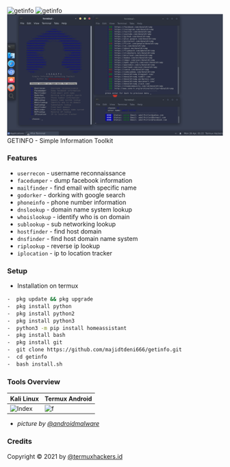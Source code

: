 <img title="getinfo" src="https://img.shields.io/badge/CODENAME%20-getinfo-SCRIPT?colorA=grey&colorB=green&style=for-the-badge"> <img title="getinfo" src="https://img.shields.io/badge/VERSION%20-1.0-SCRIPT?colorA=grey&colorB=green&style=for-the-badge"> 
<img src="https://github.com/majidtdeni666/getinfo/blob/main/src/Screenshot_2021-04-26_01-22-35.jpeg">
GETINFO - Simple Information Toolkit

### Features
- ```userrecon```    - username reconnaissance
- ```facedumper```   - dump facebook information
- ```mailfinder``` - find email with specific name
- ```godorker``` - dorking with google search
- ```phoneinfo``` - phone number information
- ```dnslookup``` - domain name system lookup
- ```whoislookup``` - identify who is on domain
- ```sublookup``` - sub networking lookup
- ```hostfinder``` - find host domain
- ```dnsfinder``` - find host domain name system
- ```riplookup``` - reverse ip lookup
- ```iplocation``` - ip to location tracker

### Setup
- Installation on termux
```bash
-  pkg update && pkg upgrade
-  pkg install python
-  pkg install python2
-  pkg install python3
-  python3 -m pip install homeassistant
-  pkg install bash
-  pkg install git
-  git clone https://github.com/majidtdeni666/getinfo.git
-  cd getinfo
-  bash install.sh
```

### Tools Overview
| Kali Linux | Termux Android	|
| ------------  | ------------ |
|![Index](https://raw.githubusercontent.com/termuxhackers-id/SIGIT/main/src/1.jpg)|![f](https://raw.githubusercontent.com/termuxhackers-id/SIGIT/main/src/2.jpg)|

- <i>picture by [@androidmalware](https://instagram.com/androidmalware)</i>
### Credits
Copyright © 2021 by <a href="https://facebook.com/termuxhackers.id">@termuxhackers.id</a>
